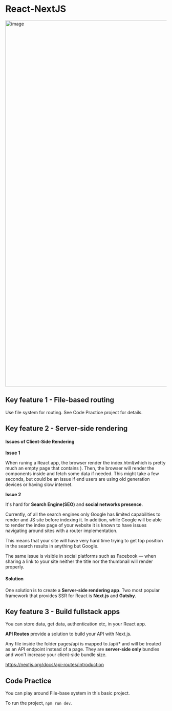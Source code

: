 # React-NextJS

<img width="1143" alt="image" src="https://user-images.githubusercontent.com/38158251/186341470-9d47c317-6e8c-4021-b778-b685033ed958.png">

## Key feature 1 - File-based routing

Use file system for routing. See Code Practice project for details.

## Key feature 2 - Server-side rendering

#### Issues of Client-Side Rendering

**Issue 1** 

When runing a React app, the browser render the index.html(which is pretty much an empty page that contains <App />). Then, the browser will render the components inside <App /> and fetch some data if needed. This might take a few seconds, but could be an issue if end users are using old generation devices or having slow internet.

**Issue 2**

It's hard for **Search Engine(SEO)** and **social networks presence**. 

Currently, of all the search engines only Google has limited capabilities to render and JS site before indexing it. In addition, while Google will be able to render the index page of your website it is known to have issues navigating around sites with a router implementation.

This means that your site will have very hard time trying to get top position in the search results in anything but Google.

The same issue is visible in social platforms such as Facebook — when sharing a link to your site neither the title nor the thumbnail will render properly.

#### Solution

One solution is to create a **Server-side rendering app**. Two most popular framework that provides SSR for React is **Next.js** and **Gatsby**.

## Key feature 3 - Build fullstack apps 

You can store data, get data, authentication etc, in your React app.

**API Routes** provide a solution to build your API with Next.js.

Any file inside the folder pages/api is mapped to /api/* and will be treated as an API endpoint instead of a page. They are **server-side only** bundles and won't increase your client-side bundle size.

https://nextjs.org/docs/api-routes/introduction


## Code Practice

You can play around File-base system in this basic project.

To run the project, `npm run dev`.